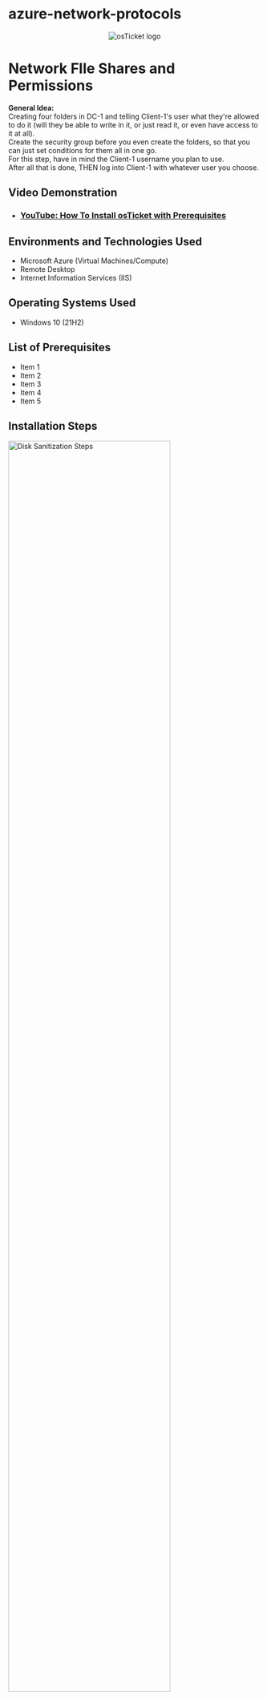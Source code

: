 # azure-network-protocols

<p align="center">
<img src="https://i.imgur.com/Clzj7Xs.png" alt="osTicket logo"/>
</p>

<h1>Network FIle Shares and Permissions </h1>
<strong> General Idea: </strong><br>
Creating four folders in DC-1 and telling Client-1's user what they're allowed to do it (will they be able to write in it, or just read it, or even have access to it at all). <br>
Create the security group before you even create the folders, so that you can just set conditions for them all in one go. <br>
For this step, have in mind the Client-1 username you plan to use. <br>
After all that is done, THEN log into Client-1 with whatever user you choose. <br>

<h2>Video Demonstration</h2>

- ### [YouTube: How To Install osTicket with Prerequisites](https://www.youtube.com)

<h2>Environments and Technologies Used</h2>

- Microsoft Azure (Virtual Machines/Compute)
- Remote Desktop
- Internet Information Services (IIS)

<h2>Operating Systems Used </h2>

- Windows 10</b> (21H2)

<h2>List of Prerequisites</h2>

- Item 1
- Item 2
- Item 3
- Item 4
- Item 5

<h2>Installation Steps</h2>

<p>
<img src="https://i.imgur.com/DJmEXEB.png" height="80%" width="80%" alt="Disk Sanitization Steps"/>
</p>
<p>
<strong> Simplified version <br>
- Log into DC-1 as mydomain.com\jane_admin <br>
- In DC-1: <br></strong>
Active Directory Users and Computers > Right click "mydomain.com" > Hover over "New" > Click "Organizational Unit" > Name it "_SECURITY_GROUPS" > Then add ACCOUNTANTS inside of it (Right click white space + New + Group)
  <br>
&nbsp; - Create security group called Accountants <br>
&nbsp;&nbsp; - First you have to create an OU (_SECURITY_GROUPS) <br>
&nbsp;&nbsp; - Then add ACCOUNTANTS inside of it (Right click + New + Group] <br>
&nbsp; - Make <someuser> a member of the “ACCOUNTANTS”  Security Group <br>
  <em>find instructions for this</em>
  <br>
- <strong> (Still in DC-1) Create 4 folders in C:\ drive <br></strong>
&nbsp;&nbsp; - “read-access”, “write-access”, “no-access”, “accounting” <br>
- <strong> Set the following permissions: </strong><br>
&nbsp;&nbsp; - Right click folder > Properties> Sharing tab> Share> Type in full name of group (ex: "domain users" vs "domain"> Add> Set permission level> Share <br>
<strong> Folder: “read-access”, Group: “Domain Users”, Permission: “Read” </strong><br>
<strong> Mnemonic: </strong> D. U. read  <br>
<strong> Folder: “write-access”,  Group: “Domain Users”, Permissions: “Read/Write” </strong><br>
<strong> Mnemonic: </strong> D.U. read or write <br>
<strong> Folder: “no-access”, Group: “Domain Admins”, “Permissions: “Read/Write” </strong><br>
<strong> Mnemonic: </strong> DAd I no READ OR WRITE <br>
<strong> Folder: “accounting”, Group: “ACCOUNTANTS”, Permissions: “Read/Write” </strong><br>
<strong> Mnemonic: </strong> ACCOUNTANTS READ & WRITE <br>
- <strong>Sign back into Client-1 as <someuser> and try to access the “accounting” share in \\DC-1\ - Does it work now? </strong><br>
</p>
</p>
<p>

</p>


<p>
<img src="https://i.imgur.com/DJmEXEB.png" height="80%" width="80%" alt="Disk Sanitization Steps"/>
</p>
<p>
Lorem ipsum dolor sit amet, consectetur adipiscing elit, sed do eiusmod tempor incididunt ut labore et dolore magna aliqua. Ut enim ad minim veniam, quis nostrud exercitation ullamco laboris nisi ut aliquip ex ea commodo consequat. Duis aute irure dolor iSFn reprehenderit in voluptate velit esse cillum dolore eu fugiat nulla pariatur.
</p>
<br />

<p>
<img src="https://i.imgur.com/DJmEXEB.png" height="80%" width="80%" alt="Disk Sanitization Steps"/>
</p>
<p>
Lorem ipsum dolor sit amet, consectetur adipiscing elit, sed do eiusmod tempor incididunt ut labore et dolore magna aliqua. Ut enim ad minim veniam, quis nostrud exercitation ullamco laboris nisi ut aliquip ex ea commodo consequat. Duis aute irure dolor in reprehenderit in voluptate velit esse cillum dolore eu fugiat nulla pariatur.
</p>
<br />

